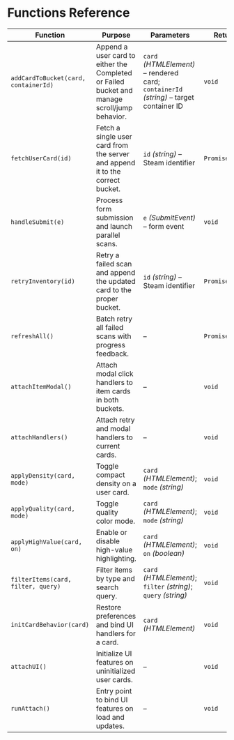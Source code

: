 # Functions Reference

| Function                             | Purpose                                                                                      | Parameters                                                                             | Returns         | Used In                               |
| ------------------------------------ | -------------------------------------------------------------------------------------------- | -------------------------------------------------------------------------------------- | --------------- | ------------------------------------- |
| `addCardToBucket(card, containerId)` | Append a user card to either the Completed or Failed bucket and manage scroll/jump behavior. | `card` _(HTMLElement)_ – rendered card; `containerId` _(string)_ – target container ID | `void`          | `static/submit.js`, `static/retry.js` |
| `fetchUserCard(id)`                  | Fetch a single user card from the server and append it to the correct bucket.                | `id` _(string)_ – Steam identifier                                                     | `Promise<void>` | `static/submit.js`                    |
| `handleSubmit(e)`                    | Process form submission and launch parallel scans.                                           | `e` _(SubmitEvent)_ – form event                                                       | `void`          | `static/submit.js`                    |
| `retryInventory(id)`                 | Retry a failed scan and append the updated card to the proper bucket.                        | `id` _(string)_ – Steam identifier                                                     | `Promise<void>` | `static/retry.js`                     |
| `refreshAll()`                       | Batch retry all failed scans with progress feedback.                                         | –                                                                                      | `Promise<void>` | `static/retry.js`                     |
| `attachItemModal()`                  | Attach modal click handlers to item cards in both buckets.                                   | –                                                                                      | `void`          | `static/retry.js`                     |
| `attachHandlers()`                   | Attach retry and modal handlers to current cards.                                            | –                                                                                      | `void`          | `static/retry.js`                     |
| `applyDensity(card, mode)`           | Toggle compact density on a user card.                                                       | `card` _(HTMLElement)_; `mode` _(string)_                                              | `void`          | `static/ui.js`                        |
| `applyQuality(card, mode)`           | Toggle quality color mode.                                                                   | `card` _(HTMLElement)_; `mode` _(string)_                                              | `void`          | `static/ui.js`                        |
| `applyHighValue(card, on)`           | Enable or disable high-value highlighting.                                                   | `card` _(HTMLElement)_; `on` _(boolean)_                                               | `void`          | `static/ui.js`                        |
| `filterItems(card, filter, query)`   | Filter items by type and search query.                                                       | `card` _(HTMLElement)_; `filter` _(string)_; `query` _(string)_                        | `void`          | `static/ui.js`                        |
| `initCardBehavior(card)`             | Restore preferences and bind UI handlers for a card.                                         | `card` _(HTMLElement)_                                                                 | `void`          | `static/ui.js`                        |
| `attachUI()`                         | Initialize UI features on uninitialized user cards.                                          | –                                                                                      | `void`          | `static/ui.js`                        |
| `runAttach()`                        | Entry point to bind UI features on load and updates.                                         | –                                                                                      | `void`          | `static/ui.js`                        |
